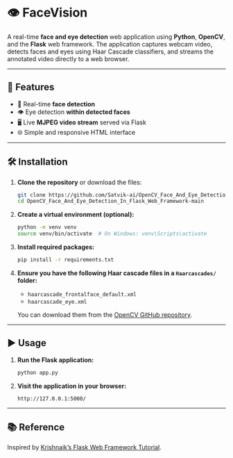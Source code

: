 # 👁️ FaceVision

A real-time **face and eye detection** web application using **Python**, **OpenCV**, and the **Flask** web framework. The application captures webcam video, detects faces and eyes using Haar Cascade classifiers, and streams the annotated video directly to a web browser.

---

## 🚀 Features

- 👤 Real-time **face detection**
- 👁️ Eye detection **within detected faces**
- 🖥️ Live **MJPEG video stream** served via Flask
- 🌐 Simple and responsive HTML interface

---

## 🛠️ Installation

1. **Clone the repository** or download the files:

    ```bash
    git clone https://github.com/Satvik-ai/OpenCV_Face_And_Eye_Detection_In_Flask_Web_Framework.git
    cd OpenCV_Face_And_Eye_Detection_In_Flask_Web_Framework-main
    ```

2. **Create a virtual environment (optional):**

    ```bash
    python -m venv venv
    source venv/bin/activate  # On Windows: venv\Scripts\activate
    ```

3. **Install required packages:**

    ```bash
    pip install -r requirements.txt
    ```

4. **Ensure you have the following Haar cascade files in a `Haarcascades/` folder:**

    - `haarcascade_frontalface_default.xml`
    - `haarcascade_eye.xml`

    You can download them from the [OpenCV GitHub repository](https://github.com/opencv/opencv/tree/master/data/haarcascades).

---

## ▶️ Usage

1. **Run the Flask application:**

    ```bash
    python app.py
    ```

2. **Visit the application in your browser:**

    ```
    http://127.0.0.1:5000/
    ```

---

## 📚 Reference

Inspired by [Krishnaik’s Flask Web Framework Tutorial](https://github.com/krishnaik06/Flask-Web-Framework/tree/main/Tutorial%207).

